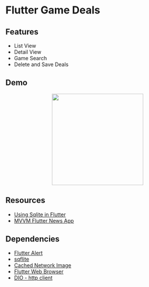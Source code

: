 # Flutter Game Deals

## Features
* List View
* Detail View
* Game Search
* Delete and Save Deals


## Demo
<p align="center">
  <img src="https://github.com/danielmbutler/flutter-gamedeals/blob/main/assets/delete%20demo.gif" width="250" >
</p>

## Resources
* [Using Sqlite in Flutter](https://petercoding.com/flutter/2021/03/21/using-sqlite-in-flutter/)
* [MVVM Flutter News App](https://www.youtube.com/watch?v=7n2QprcdHMA)

## Dependencies
* [Flutter Alert](https://pub.dev/packages/rflutter_alert)
* [sqflite](https://pub.dev/packages/sqflite)
* [Cached Network Image](https://pub.dev/packages/cached_network_image)
* [Flutter Web Browser](https://pub.dev/packages/flutter_web_browser)
* [DIO - http client](https://pub.dev/packages/dio)
